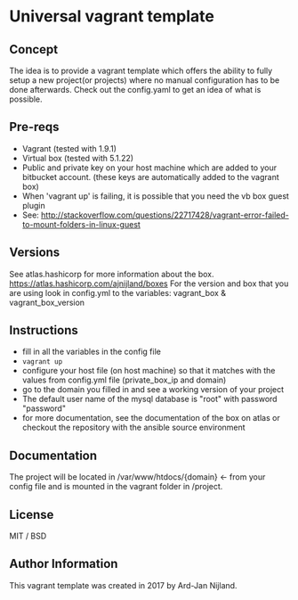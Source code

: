 # Universal vagrant template

## Concept
The idea is to provide a vagrant template which offers the ability to fully setup a new project(or projects) where no 
manual configuration has to be done afterwards. Check out the config.yaml to get an idea of what is possible.

## Pre-reqs

* Vagrant (tested with 1.9.1)
* Virtual box (tested with 5.1.22)
* Public and private key on your host machine which are added to your bitbucket account. (these keys are automatically
  added to the vagrant box)
* When 'vagrant up' is failing, it is possible that you need the vb box guest plugin
* See: http://stackoverflow.com/questions/22717428/vagrant-error-failed-to-mount-folders-in-linux-guest

## Versions

See atlas.hashicorp for more information about the box. 
https://atlas.hashicorp.com/ajnijland/boxes
For the version and box that you are using look in config.yml to the variables:
vagrant_box & vagrant_box_version

## Instructions

* fill in all the variables in the config file
* `vagrant up`
* configure your host file (on host machine) so that it matches with the values from config.yml file (private_box_ip and domain)
* go to the domain you filled in and see a working version of your project
* The default user name of the mysql database is "root" with password "password"
* for more documentation, see the documentation of the box on atlas or checkout the repository with the ansible source environment

## Documentation

The project will be located in /var/www/htdocs/{domain} <- from your config file and is mounted in the vagrant folder in /project.

## License

MIT / BSD

## Author Information

This vagrant template was created in 2017 by Ard-Jan Nijland.

